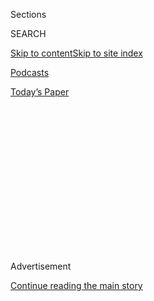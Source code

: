 <div id="app">

<div>

<div>

<div>

<div class="NYTAppHideMasthead css-1q2w90k e1suatyy0">

<div class="section css-ui9rw0 e1suatyy2">

<div class="css-eph4ug er09x8g0">

<div class="css-6n7j50">

</div>

<span class="css-1dv1kvn">Sections</span>

<div class="css-10488qs">

<span class="css-1dv1kvn">SEARCH</span>

</div>

[Skip to content](#site-content)[Skip to site
index](#site-index)

</div>

<div id="masthead-section-label" class="css-1wr3we4 eaxe0e00">

[Podcasts](https://www.nytimes3xbfgragh.onion/spotlight/podcasts)

</div>

<div class="css-10698na e1huz5gh0">

</div>

</div>

<div id="masthead-bar-one" class="section hasLinks css-15hmgas e1csuq9d3">

<div class="css-uqyvli e1csuq9d0">

</div>

<div class="css-1uqjmks e1csuq9d1">

</div>

<div class="css-9e9ivx">

[](https://myaccount.nytimes3xbfgragh.onion/auth/login?response_type=cookie&client_id=vi)

</div>

<div class="css-1bvtpon e1csuq9d2">

[Today’s
Paper](https://www.nytimes3xbfgragh.onion/section/todayspaper)

</div>

</div>

</div>

</div>

<div data-aria-hidden="false">

<div id="site-content" data-role="main">

<div>

<div class="css-1aor85t" style="opacity:0.000000001;z-index:-1;visibility:hidden">

<div class="css-1hqnpie">

<div class="css-epjblv">

<span class="css-17xtcya">[Podcasts](/spotlight/podcasts)</span><span class="css-x15j1o">|</span><span class="css-fwqvlz">The
Book of
Statuses</span>

</div>

<div class="css-k008qs">

<div class="css-1iwv8en">

<span class="css-18z7m18"></span>

<div>

</div>

</div>

<span class="css-1n6z4y">https://nyti.ms/2D1jZMl</span>

<div class="css-1705lsu">

<div class="css-4xjgmj">

<div class="css-4skfbu" data-role="toolbar" data-aria-label="Social Media Share buttons, Save button, and Comments Panel with current comment count" data-testid="share-tools">

  - 
  - 
  - 
  - 
    
    <div class="css-6n7j50">
    
    </div>

  - 
  - 

</div>

</div>

</div>

</div>

</div>

</div>

<div id="NYT_TOP_BANNER_REGION" class="css-13pd83m">

</div>

<div id="top-wrapper" class="css-1sy8kpn">

<div id="top-slug" class="css-l9onyx">

Advertisement

</div>

[Continue reading the main
story](#after-top)

<div class="ad top-wrapper" style="text-align:center;height:100%;display:block;min-height:250px">

<div id="top" class="place-ad" data-position="top" data-size-key="top">

</div>

</div>

<div id="after-top">

</div>

</div>

<div>

<div style="position:absolute;width:0;height:0;visibility:hidden;display:none">

</div>

<div style="width:100%">

<div class="css-197zlhc e1eullfg0" style="background-image:url(https://static01.graylady3jvrrxbe.onion/images/2020/07/21/podcasts/nice-white-parents-album-art/nice-white-parents-album-art-videoFifteenBySeven2610-v2.jpg)">

<div class="css-1hmsypo e1eullfg2">

<div class="css-131hid3 e1eullfg3">

<div class="css-1uhi299 e1eullfg1">

</div>

<div class="css-1tloyb6">

<div class="css-ah35qo ehra6vc0">

[<span class="css-1f76qa2">![Nice White Parents
logo](https://static01.graylady3jvrrxbe.onion/images/2020/07/21/podcasts/nice-white-parents-album-art/nice-white-parents-album-art-square320.jpg)<span>Nice
White
Parents</span></span>](https://www.nytimes3xbfgragh.onion/column/nice-white-parents)

</div>

</div>

<div class="css-1r0dpua e1eullfg4">

<div class="css-wfiq9c edye5kn0">

<div>

# The Book of Statuses

## A group of parents takes one big step together.

</div>

<span class="css-xpptmx edye5kn4">Reported by Chana Joffe-Walt; produced
by Julie Snyder; edited by Sarah Koenig, Neil Drumming and Ira Glass;
editorial consulting by Eve L. Ewing and Rachel Lissy; and sound mix by
Stowe Nelson</span>

</div>

<div class="css-1g7y0i5 e1drnplw0">

<div class="css-1ceswkc e1drnplw1">

</div>

<div class="css-f2fzwx e1drnplw2">

<div data-aria-labelledby="modal-title" data-role="region">

<div id="modal-title" class="css-mln36k">

transcript

</div>

<div class="css-pbq7ev">

</div>

<span>Back to Nice White Parents</span>

<div class="css-f6lhej">

<div class="css-1ialerq">

<div class="css-1701swk">

bars

</div>

<div>

<div class="css-1t7yl1y">

0:00/01:02:23

</div>

<div class="css-og85jy">

\-0:00

</div>

</div>

</div>

</div>

</div>

</div>

</div>

</div>

<div class="css-1xgepvx e1eullfg5">

</div>

</div>

</div>

</div>

<div class="css-fnovkn e1gfokfg0">

<span class="css-1ly73wi e1tej78p0">Previous</span>

<div class="css-1s78rjm e1gfokfg1">

<div class="css-uq6cyc e1gfokfg3" data-recirc-bar-item="true">

<div class="css-hoe9xz">

<span class="css-nxkttv">More episodes
of</span><span class="css-19zi9mh">Nice White
Parents</span>

</div>

</div>

<div class="css-uq6cyc e1gfokfg3" data-recirc-bar-item="true">

[![](https://static01.graylady3jvrrxbe.onion/images/2020/07/30/podcasts/30nwp-art/nice-white-parents-album-art-thumbLarge.jpg)](https://www.nytimes3xbfgragh.onion/2020/07/30/podcasts/nice-white-parents-serial-2.html?action=click&module=audio-series-bar&region=header&pgtype=Article)

<div class="css-14o8mz7 e1gfokfg2">

</div>

<div class="css-1qq8bvn">

July 30, 2020<span>  <span class="css-orcm78">•</span> 
53:37</span><span class="css-i5svdo">‘I Still Believe in
It’</span>

</div>

</div>

<div class="css-uq6cyc e1gfokfg3" data-recirc-bar-item="true">

[![](https://static01.graylady3jvrrxbe.onion/images/2020/07/30/podcasts/30nwp-art/nice-white-parents-album-art-thumbLarge.jpg)](https://www.nytimes3xbfgragh.onion/2020/07/30/podcasts/nice-white-parents-serial.html?action=click&module=audio-series-bar&region=header&pgtype=Article)

<div class="css-14o8mz7 e1gfokfg2">

</div>

<div class="css-1qq8bvn">

July 30, 2020<span>  <span class="css-orcm78">•</span> 
1:02:23</span><span class="css-i5svdo">The Book of
Statuses</span>

</div>

</div>

<div class="css-uq6cyc e1gfokfg3" data-recirc-bar-item="true">

[![](https://static01.graylady3jvrrxbe.onion/images/2020/07/21/podcasts/nice-white-parents-album-art/nice-white-parents-album-art-thumbLarge.jpg)](https://www.nytimes3xbfgragh.onion/2020/07/23/podcasts/nice-white-parents-serial.html?action=click&module=audio-series-bar&region=header&pgtype=Article)

<div class="css-14o8mz7 e1gfokfg2">

</div>

<div class="css-1qq8bvn">

July 23, 2020<span>  <span class="css-orcm78">•</span> 
2:49</span><span class="css-i5svdo">Introducing: Nice White
Parents</span>

</div>

</div>

<div class="css-uq6cyc e1gfokfg3" data-recirc-bar-item="true">

<div class="css-1o3broy">

[<span class="css-nxkttv">See All Episodes
of</span><span class="css-cbc4vz">Nice White
Parents</span>](https://www.nytimes3xbfgragh.onion/column/nice-white-parents)

</div>

</div>

</div>

<span class="css-1ly73wi e1tej78p0">Next</span>

</div>

</div>

<div class="css-1tlsmx">

<div class="css-7xzttq e16638kd2">

July 30,
2020

</div>

<div>

<div class="css-4xjgmj">

<div class="css-d8bdto" data-role="toolbar" data-aria-label="Social Media Share buttons, Save button, and Comments Panel with current comment count" data-testid="share-tools">

  - 
  - 
  - 
  - 
    
    <div class="css-6n7j50">
    
    </div>

  - 
  - 

</div>

</div>

</div>

</div>

</div>

<div class="section meteredContent css-1r7ky0e" name="articleBody" itemprop="articleBody">

<div class="css-1fanzo5 StoryBodyCompanionColumn">

<div class="css-53u6y8">

“Nice White Parents” is a new podcast from Serial Productions, a New
York Times Company, about the 60-year relationship between white parents
and the public school down the block.

**Listen to the first two episodes now, and keep an eye out for new
episodes each Thursday, available here and on your mobile device:**
**[Via Apple
Podcasts](https://podcasts.apple.com/us/podcast/nice-white-parents/id1524080195)**
**|** **[Via
Spotify](https://open.spotify.com/show/7oBSLCZFCgpdCaBjIG8mLV?si=YcEPLD3xT2ejXmpQz-tRpw)**
**|** **[Via
Google](https://podcasts.google.com/feed/aHR0cHM6Ly9yc3MuYXJ0MTkuY29tL25pY2Utd2hpdGUtcGFyZW50cw)**

It’s 2015, and one Brooklyn middle school is about to receive a huge
influx of new students.

In this episode, Chana Joffe-Walt, a reporter, follows what happens when
the School of International Studies’ 6th grade class swells from 30
mostly Latino, Black and Middle Eastern students, to 103 — an influx
almost entirely driven by white families.

Everyone wants “what’s best for the school,” but it becomes clear that
they don’t share the same vision of what “best” means.

**Up next: In Episode 2, Chana digs into New York City’s Municipal
Archives to trace the complicated history of integration at the school —
and across the
city.**

</div>

</div>

<div class="audioFigureHeading">

<div class="css-1et479a">

![](https://static01.graylady3jvrrxbe.onion/images/2020/07/21/podcasts/nice-white-parents-album-art/nice-white-parents-album-art-articleInline.jpg?quality=75&auto=webp&disable=upscale)

</div>

### ‘I Still Believe in It’

<span class="css-59o34k">White parents in the 1960s fought to be part of
a new, racially integrated school in Brooklyn. So why did their children
never attend?</span>

</div>

<div class="css-qe9gm7">

<div>

</div>

</div>

<div class="css-79elbk" data-testid="photoviewer-wrapper">

<div class="css-z3e15g" data-testid="photoviewer-wrapper-hidden">

</div>

<div class="css-1a48zt4 ehw59r15" data-testid="photoviewer-children">

![<span class="css-16f3y1r e13ogyst0" data-aria-hidden="true">Chana
Joffe-Walt.</span><span class="css-cnj6d5 e1z0qqy90" itemprop="copyrightHolder"><span class="css-1ly73wi e1tej78p0">Credit...</span><span>Alexia
Webster</span></span>](https://static01.graylady3jvrrxbe.onion/images/2020/07/23/video/23NWP-IMAGE/23NWP-IMAGE-articleLarge.jpg?quality=75&auto=webp&disable=upscale)

</div>

</div>

<div>

</div>

<div>

</div>

<div class="css-1fanzo5 StoryBodyCompanionColumn">

<div class="css-53u6y8">

“Nice White Parents” was reported by Chana Joffe-Walt; produced by Julie
Snyder; edited by Sarah Koenig, Neil Drumming and Ira Glass; editorial
consulting by Eve L. Ewing and Rachel Lissy; and sound mix by Stowe
Nelson.

The original score for “Nice White Parents” was written and performed by
the jazz group The Bad Plus. The band consists of bassist Reid Anderson,
pianist Orrin Evans and drummer Dave King. Additional music from Matt
McGinley.

Special thanks to Sam Dolnick, Julie Whitaker, Seth Lind, Julia Simon
and Lauren Jackson.

</div>

</div>

</div>

<div>

</div>

<div>

</div>

<div>

</div>

<div>

<div id="bottom-wrapper" class="css-1ede5it">

<div id="bottom-slug" class="css-l9onyx">

Advertisement

</div>

[Continue reading the main
story](#after-bottom)

<div id="bottom" class="ad bottom-wrapper" style="text-align:center;height:100%;display:block;min-height:90px">

</div>

<div id="after-bottom">

</div>

</div>

</div>

</div>

</div>

## Site Index

<div>

</div>

## Site Information Navigation

  - [© <span>2020</span> <span>The New York Times
    Company</span>](https://help.nytimes3xbfgragh.onion/hc/en-us/articles/115014792127-Copyright-notice)

<!-- end list -->

  - [NYTCo](https://www.nytco.com/)
  - [Contact
    Us](https://help.nytimes3xbfgragh.onion/hc/en-us/articles/115015385887-Contact-Us)
  - [Work with us](https://www.nytco.com/careers/)
  - [Advertise](https://nytmediakit.com/)
  - [T Brand Studio](http://www.tbrandstudio.com/)
  - [Your Ad
    Choices](https://www.nytimes3xbfgragh.onion/privacy/cookie-policy#how-do-i-manage-trackers)
  - [Privacy](https://www.nytimes3xbfgragh.onion/privacy)
  - [Terms of
    Service](https://help.nytimes3xbfgragh.onion/hc/en-us/articles/115014893428-Terms-of-service)
  - [Terms of
    Sale](https://help.nytimes3xbfgragh.onion/hc/en-us/articles/115014893968-Terms-of-sale)
  - [Site
    Map](https://spiderbites.nytimes3xbfgragh.onion)
  - [Help](https://help.nytimes3xbfgragh.onion/hc/en-us)
  - [Subscriptions](https://www.nytimes3xbfgragh.onion/subscription?campaignId=37WXW)

</div>

</div>

</div>

</div>
